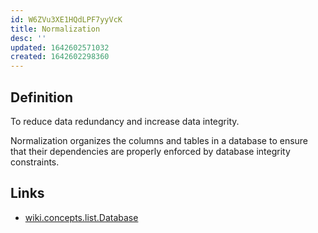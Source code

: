 ```yaml
---
id: W6ZVu3XE1HQdLPF7yyVcK
title: Normalization
desc: ''
updated: 1642602571032
created: 1642602298360
---
```



## Definition

To reduce data redundancy and increase data integrity.

Normalization organizes the columns and tables in a database to ensure that their dependencies are properly enforced by database integrity constraints.

## Links

* [wiki.concepts.list.Database](Database.md)